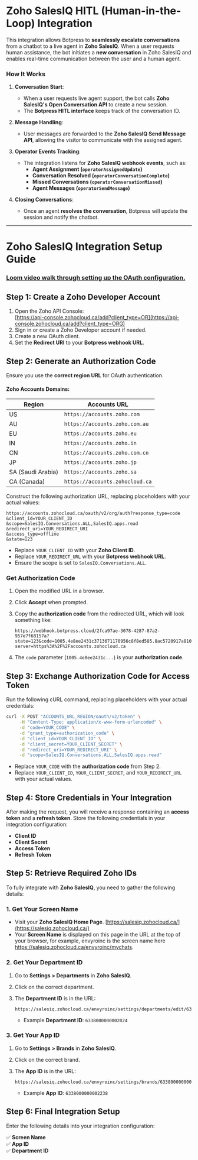 # **Zoho SalesIQ HITL (Human-in-the-Loop) Integration**

This integration allows Botpress to **seamlessly escalate conversations** from a chatbot to a live agent in **Zoho SalesIQ**. When a user requests human assistance, the bot initiates a **new conversation** in Zoho SalesIQ and enables real-time communication between the user and a human agent.

### **How It Works**

1. **Conversation Start**:
   - When a user requests live agent support, the bot calls **Zoho SalesIQ's Open Conversation API** to create a new session.
   - The **Botpress HITL interface** keeps track of the conversation ID.

2. **Message Handling**:
   - User messages are forwarded to the **Zoho SalesIQ Send Message API**, allowing the visitor to communicate with the assigned agent.

3. **Operator Events Tracking**:
   - The integration listens for **Zoho SalesIQ webhook events**, such as:
     - **Agent Assignment (`operatorAssignedUpdate`)**
     - **Conversation Resolved (`operatorConversationComplete`)**
     - **Missed Conversations (`operatorConversationMissed`)**
     - **Agent Messages (`operatorSendMessage`)**

4. **Closing Conversations**:
   - Once an agent **resolves the conversation**, Botpress will update the session and notify the chatbot.

---

# Zoho SalesIQ Integration Setup Guide

### **[Loom video walk through setting up the OAuth configuration.](https://www.loom.com/share/41c2811c047a48cbb08a2d1b0dc98f69?sid=8cb4d496-2cca-415d-be1d-536a87c73a3a)** ###

## Step 1: Create a Zoho Developer Account

1. Open the Zoho API Console:  
   [https://api-console.zohocloud.ca/add?client_type=OR](https://api-console.zohocloud.ca/add?client_type=ORG)
2. Sign in or create a Zoho Developer account if needed.
3. Create a new OAuth client.
4. Set the **Redirect URI** to your **Botpress webhook URL**.

## Step 2: Generate an Authorization Code

Ensure you use the **correct region URL** for OAuth authentication.

#### **Zoho Accounts Domains:**
| Region         | Accounts URL                       |
|---------------|----------------------------------|
| US           | `https://accounts.zoho.com`     |
| AU           | `https://accounts.zoho.com.au`  |
| EU           | `https://accounts.zoho.eu`      |
| IN           | `https://accounts.zoho.in`      |
| CN           | `https://accounts.zoho.com.cn`  |
| JP           | `https://accounts.zoho.jp`      |
| SA (Saudi Arabia) | `https://accounts.zoho.sa` |
| CA (Canada)  | `https://accounts.zohocloud.ca` |

Construct the following authorization URL, replacing placeholders with your actual values:

```text
https://accounts.zohocloud.ca/oauth/v2/org/auth?response_type=code
&client_id=YOUR_CLIENT_ID
&scope=SalesIQ.Conversations.ALL,SalesIQ.apps.read
&redirect_uri=YOUR_REDIRECT_URI
&access_type=offline
&state=123
```

- Replace `YOUR_CLIENT_ID` with your **Zoho Client ID**.
- Replace `YOUR_REDIRECT_URL` with your **Botpress webhook URL**.
- Ensure the scope is set to `SalesIQ.Conversations.ALL`.

### Get Authorization Code

1. Open the modified URL in a browser.
2. Click **Accept** when prompted.
3. Copy the **authorization code** from the redirected URL, which will look something like:

   ```text
   https://webhook.botpress.cloud/2fca97ae-3078-4287-87a2-957e7f68157a?state=123&code=1005.4e8ee2431c3713671170956c8f8ed585.8ac5720917a810e6d447df63d2b63aef&location=ca&accounts-server=https%3A%2F%2Faccounts.zohocloud.ca
   ```
   
4. The `code` parameter (`1005.4e8ee2431c...`) is your **authorization code**.

## Step 3: Exchange Authorization Code for Access Token

Run the following cURL command, replacing placeholders with your actual credentials:

```sh
curl -X POST "ACCOUNTS_URL_REGION/oauth/v2/token" \
     -H "Content-Type: application/x-www-form-urlencoded" \
     -d "code=YOUR_CODE" \
     -d "grant_type=authorization_code" \
     -d "client_id=YOUR_CLIENT_ID" \
     -d "client_secret=YOUR_CLIENT_SECRET" \
     -d "redirect_uri=YOUR_REDIRECT_URI" \
     -d "scope=SalesIQ.Conversations.ALL,SalesIQ.apps.read"
```

- Replace `YOUR_CODE` with the **authorization code** from Step 2.
- Replace `YOUR_CLIENT_ID`, `YOUR_CLIENT_SECRET`, and `YOUR_REDIRECT_URL` with your actual values.

## Step 4: Store Credentials in Your Integration

After making the request, you will receive a response containing an **access token** and a **refresh token**. Store the following credentials in your integration configuration:

- **Client ID**
- **Client Secret**
- **Access Token**
- **Refresh Token**

## Step 5: Retrieve Required Zoho IDs

To fully integrate with **Zoho SalesIQ**, you need to gather the following details:

### 1. Get Your Screen Name

- Visit your **Zoho SalesIQ Home Page**.
  [https://salesiq.zohocloud.ca/](https://salesiq.zohocloud.ca/)
- Your **Screen Name** is displayed on this page in the URL at the top of your browser, for example, envyroinc is the screen name here https://salesiq.zohocloud.ca/envyroinc/mychats.

### 2. Get Your Department ID

1. Go to **Settings > Departments** in **Zoho SalesIQ**.
2. Click on the correct department.
3. The **Department ID** is in the URL:
   
   ```text
   https://salesiq.zohocloud.ca/envyroinc/settings/departments/edit/6338000000002024
   ```
   
   - Example **Department ID**: `6338000000002024`

### 3. Get Your App ID

1. Go to **Settings > Brands** in **Zoho SalesIQ**.
2. Click on the correct brand.
3. The **App ID** is in the URL:
   
   ```text
   https://salesiq.zohocloud.ca/envyroinc/settings/brands/6338000000002238
   ```
   
   - Example **App ID**: `6338000000002238`

## Step 6: Final Integration Setup

Enter the following details into your integration configuration:

✅ **Screen Name**  
✅ **App ID**  
✅ **Department ID**
